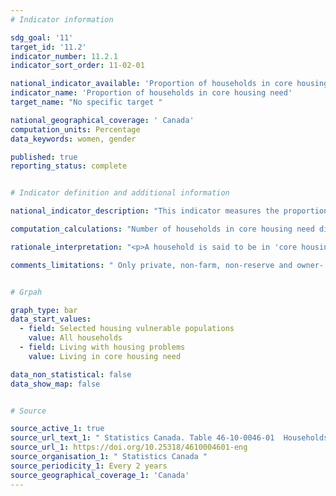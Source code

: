 ```yaml
---
# Indicator information

sdg_goal: '11'
target_id: '11.2'
indicator_number: 11.2.1
indicator_sort_order: 11-02-01

national_indicator_available: 'Proportion of households in core housing need'
indicator_name: 'Proportion of households in core housing need'
target_name: "No specific target "

national_geographical_coverage: ' Canada'
computation_units: Percentage
data_keywords: women, gender

published: true
reporting_status: complete


# Indicator definition and additional information

national_indicator_description: "This indicator measures the proportion of household that lives in core housing need."

computation_calculations: "Number of households in core housing need divided by all households for each category."

rationale_interpretation: "<p>A household is said to be in 'core housing need' if its housing falls below at least one of the adequacy, affordability or suitability standards and it would have to spend 30% or more of its total before-tax income to pay the median rent of alternative local housing that is acceptable (meets all three housing standards).<br> Housing standards are defined as follows: Adequate housing is reported by their residents as not requiring any major repairs. Affordable housing has shelter costs equal to less than 30% of total before-tax household income. Suitable housing has enough bedrooms for the size and composition of resident households according to National Occupancy Standard requirements.</p>"

comments_limitations: " Only private, non-farm, non-reserve and owner- or renter-households with incomes greater than zero and shelter-cost-to-income ratios less than 100% are assessed for ‘core housing need.’ Non-family households with at least one maintainer aged 15 to 29 attending school are considered not to be in ‘core housing need’ regardless of their housing circumstances. Attending school is considered a transitional phase, and low incomes earned by student households are viewed as being a temporary condition."


# Grpah

graph_type: bar
data_start_values:
  - field: Selected housing vulnerable populations
    value: All households
  - field: Living with housing problems
    value: Living in core housing need

data_non_statistical: false
data_show_map: false


# Source

source_active_1: true
source_url_text_1: " Statistics Canada. Table 46-10-0046-01  Households living with housing problems, by selected housing-vulnerable populations and core housing need including adequacy, affordability and suitability standards"
source_url_1: https://doi.org/10.25318/4610004601-eng
source_organisation_1: " Statistics Canada "
source_periodicity_1: Every 2 years
source_geographical_coverage_1: 'Canada'
---
```


